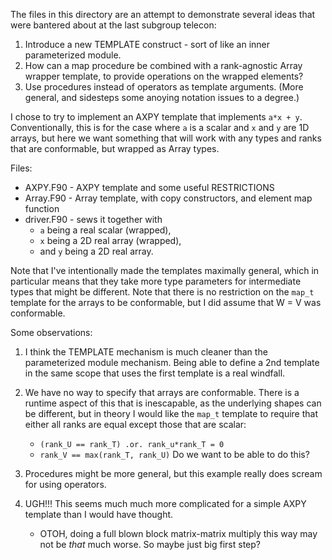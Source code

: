 The files in this directory are an attempt to demonstrate several
ideas that were bantered about at the last subgroup telecon:

  1. Introduce a new TEMPLATE construct - sort of like an inner
     parameterized module.
  2. How can a map procedure be combined with a rank-agnostic Array
     wrapper template, to provide operations on the wrapped elements?
  3. Use procedures instead of operators as template arguments.  (More
     general, and sidesteps some anoying notation issues to a degree.)
	 
	 
	 
I chose to try to implement an AXPY template that implements `a*x +
y`.  Conventionally, this is for the case where `a` is a scalar and
`x` and `y` are 1D arrays, but here we want something that will work
with any types and ranks that are conformable, but wrapped as Array
types.

Files:

 - AXPY.F90 - AXPY template and some useful RESTRICTIONS
 - Array.F90 - Array template, with copy constructors, and element map
   function
 - driver.F90 - sews it together with
   - `a` being a real scalar (wrapped),
   - `x` being a 2D real array (wrapped),
   - and `y` being a 2D real array.
   
   
Note that I've intentionally made the templates maximally general,
which in particular means that they take more type parameters for
intermediate types that might be different.  Note that there is 
no restriction on the `map_t` template for the arrays to be conformable,
but I did assume that W = V was conformable.

Some observations:

1. I think the TEMPLATE mechanism is much cleaner than the
   parameterized module mechanism.  Being able to define a 2nd
   template in the same scope that uses the first template is a real
   windfall.
2. We have no way to specify that arrays are conformable.  There is a
   runtime aspect of this that is inescapable, as the underlying
   shapes can be different, but in theory I would like the `map_t`
   template to require that either all ranks are equal except those
   that are scalar:
	 - `(rank_U == rank_T) .or. rank_u*rank_T = 0`
     - `rank_V == max(rank_T, rank_U)`
   Do we want to be able to do this?
3. Procedures might be more general, but this example really does
   scream for using operators.

4. UGH!!!  This seems much much more complicated for a simple AXPY
   template than I would have thought.
   - OTOH, doing a full blown block matrix-matrix multiply this way
     may not be _that_ much worse.    So maybe just big first step?
 

 
